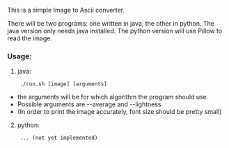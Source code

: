 This is a simple Image to Ascii converter.

There will be two programs: one written in java, the other in python.
The java version only needs java installed.
The python version will use Pillow to read the image.

### Usage: 
1) java:
```
	./run.sh [image] [arguments]
```
* the arguments will be for which algorithm the program should use.
* Possible arguments are --average and --lightness
* (In order to print the image accurately, font size should be pretty small)	
2) python:
```
	... (not yet implemented) 
```
